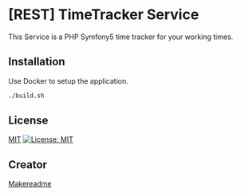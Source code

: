 # [REST] TimeTracker Service

This Service is a PHP Symfony5 time tracker for your working times.

## Installation

Use Docker to setup the application.

```bash
./build.sh
```





## License
[MIT](https://choosealicense.com/licenses/mit/)
[![License: MIT](https://img.shields.io/badge/License-MIT-yellow.svg)](https://opensource.org/licenses/MIT)

## Creator
[Makereadme](https://www.makeareadme.com/)



